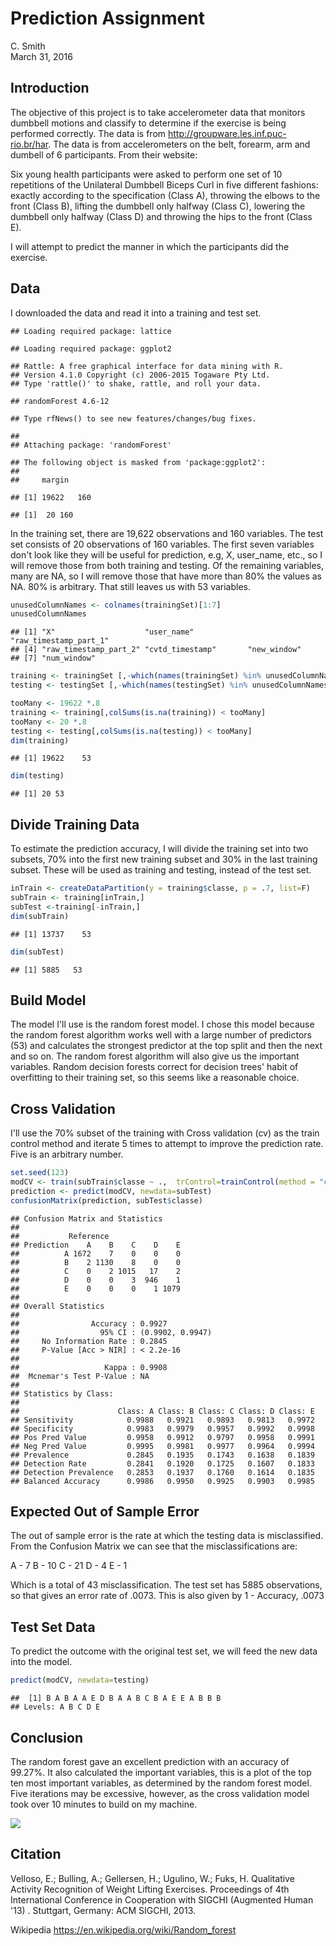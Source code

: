 # Prediction Assignment
C. Smith  
March 31, 2016  




## Introduction 

The objective of this project is to take accelerometer data that monitors dumbbell motions and classify to determine if the exercise is being performed correctly.  The data is from http://groupware.les.inf.puc-rio.br/har. The data is from accelerometers on the belt, forearm, arm and dumbell of 6 participants. From their website:

Six young health participants were asked to perform one set of 10 repetitions of the Unilateral Dumbbell Biceps Curl in five different fashions: exactly according to the specification (Class A), throwing the elbows to the front (Class B), lifting the dumbbell only halfway (Class C), lowering the dumbbell only halfway (Class D) and throwing the hips to the front (Class E).

I will attempt to predict the manner in which the participants did the exercise.

## Data

I downloaded the data and read it into a training and test set.



```
## Loading required package: lattice
```

```
## Loading required package: ggplot2
```

```
## Rattle: A free graphical interface for data mining with R.
## Version 4.1.0 Copyright (c) 2006-2015 Togaware Pty Ltd.
## Type 'rattle()' to shake, rattle, and roll your data.
```

```
## randomForest 4.6-12
```

```
## Type rfNews() to see new features/changes/bug fixes.
```

```
## 
## Attaching package: 'randomForest'
```

```
## The following object is masked from 'package:ggplot2':
## 
##     margin
```

```
## [1] 19622   160
```

```
## [1]  20 160
```

In the training set, there are 19,622 observations and 160 variables. The test set consists of 20 observations of 160 variables. The first seven variables don't look like they will be useful for prediction, e.g, X, user_name, etc., so I will remove those from both training and testing.
Of the remaining variables, many are NA, so I will remove those that have more than 80% the values as NA. 80% is arbitrary. That still leaves us with 53 variables. 

```r
unusedColumnNames <- colnames(trainingSet)[1:7]
unusedColumnNames
```

```
## [1] "X"                    "user_name"            "raw_timestamp_part_1"
## [4] "raw_timestamp_part_2" "cvtd_timestamp"       "new_window"          
## [7] "num_window"
```

```r
training <- trainingSet [,-which(names(trainingSet) %in% unusedColumnNames)]
testing <- testingSet [,-which(names(testingSet) %in% unusedColumnNames)]

tooMany <- 19622 *.8
training <- training[,colSums(is.na(training)) < tooMany]
tooMany <- 20 *.8
testing <- testing[,colSums(is.na(testing)) < tooMany]
dim(training)
```

```
## [1] 19622    53
```

```r
dim(testing)
```

```
## [1] 20 53
```

## Divide Training Data 
To estimate the prediction accuracy, I will divide the training set into two subsets, 70% into the first new training subset and 30% in the last training subset. These will be used as training and testing, instead of the test set.


```r
inTrain <- createDataPartition(y = training$classe, p = .7, list=F)
subTrain <- training[inTrain,]
subTest <-training[-inTrain,]
dim(subTrain)
```

```
## [1] 13737    53
```

```r
dim(subTest)
```

```
## [1] 5885   53
```
## Build Model

The model I'll use is the random forest model.  I chose this model because the random forest algorithm works well with a large number of predictors (53) and calculates the strongest predictor at the top split and then the next and so on. The random forest algorithm will also give us the important variables. Random decision forests correct for decision trees' habit of overfitting to their training set, so this seems like a reasonable choice.

## Cross Validation

I'll use the 70% subset of the training  with Cross validation (cv) as the train control method and iterate 5 times to attempt to improve the prediction rate. Five is an arbitrary number.

```r
set.seed(123)
modCV <- train(subTrain$classe ~ .,  trControl=trainControl(method = "cv", number = 5), data = subTrain, method="rf")
prediction <- predict(modCV, newdata=subTest)
confusionMatrix(prediction, subTest$classe)
```

```
## Confusion Matrix and Statistics
## 
##           Reference
## Prediction    A    B    C    D    E
##          A 1672    7    0    0    0
##          B    2 1130    8    0    0
##          C    0    2 1015   17    2
##          D    0    0    3  946    1
##          E    0    0    0    1 1079
## 
## Overall Statistics
##                                           
##                Accuracy : 0.9927          
##                  95% CI : (0.9902, 0.9947)
##     No Information Rate : 0.2845          
##     P-Value [Acc > NIR] : < 2.2e-16       
##                                           
##                   Kappa : 0.9908          
##  Mcnemar's Test P-Value : NA              
## 
## Statistics by Class:
## 
##                      Class: A Class: B Class: C Class: D Class: E
## Sensitivity            0.9988   0.9921   0.9893   0.9813   0.9972
## Specificity            0.9983   0.9979   0.9957   0.9992   0.9998
## Pos Pred Value         0.9958   0.9912   0.9797   0.9958   0.9991
## Neg Pred Value         0.9995   0.9981   0.9977   0.9964   0.9994
## Prevalence             0.2845   0.1935   0.1743   0.1638   0.1839
## Detection Rate         0.2841   0.1920   0.1725   0.1607   0.1833
## Detection Prevalence   0.2853   0.1937   0.1760   0.1614   0.1835
## Balanced Accuracy      0.9986   0.9950   0.9925   0.9903   0.9985
```

## Expected Out of Sample Error

The out of sample error is the rate at which the testing data is misclassified.  From the Confusion Matrix we can see that the misclassifications are:

A - 7
B - 10
C - 21
D - 4
E - 1

Which is a total of 43 misclassification. The test set has 5885 observations, so that gives an error rate of .0073.  This is also given by 1 - Accuracy, .0073

## Test Set Data

To predict the outcome with the original test set, we will feed the new data into the model.


```r
predict(modCV, newdata=testing)
```

```
##  [1] B A B A A E D B A A B C B A E E A B B B
## Levels: A B C D E
```

## Conclusion

The random forest gave an excellent prediction with an accuracy of 99.27%. It also calculated the important variables, this is a plot of the top ten most important variables, as determined by the random forest model.  Five iterations may be excessive, however, as the cross validation model took over 10 minutes to build on my machine.  

![](index_files/figure-html/unnamed-chunk-6-1.png)


## Citation

Velloso, E.; Bulling, A.; Gellersen, H.; Ugulino, W.; Fuks, H. Qualitative Activity Recognition of Weight Lifting Exercises. Proceedings of 4th International Conference in Cooperation with SIGCHI (Augmented Human '13) . Stuttgart, Germany: ACM SIGCHI, 2013. 

Wikipedia https://en.wikipedia.org/wiki/Random_forest

